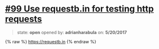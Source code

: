# [\#99 Use requestb.in for testing http requests](https://github.com/adrianharabula/condr/issues/99)

> state: **open** opened by: **adrianharabula** on: **5/20/2017**

{% raw %}
https://requestb.in
{% endraw %}



